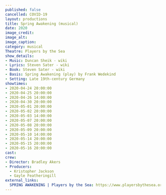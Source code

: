 ```yaml
---
published: false
cancelled: COVID-19
layout: productions
title: Spring Awakening (musical)
date: 2020
image_credit:
image_alt:
image_caption:
category: musical
Theatre: Players by the Sea
show_details:
- Music: Duncan Sheik - wiki
- Lyrics: Steven Sater - wiki
- Book: Steven Sater - wiki
- Basis: Spring Awakening (play) by Frank Wedekind
- Setting: Late 19th-century Germany
showtimes:
- 2020-04-24 20:00:00
- 2020-04-25 20:00:00
- 2020-04-26 14:00:00
- 2020-04-30 20:00:00
- 2020-05-01 20:00:00
- 2020-05-02 20:00:00
- 2020-05-03 14:00:00
- 2020-05-07 20:00:00
- 2020-05-08 20:00:00
- 2020-05-09 20:00:00
- 2020-05-10 14:00:00
- 2020-05-14 20:00:00
- 2020-05-15 20:00:00
- 2020-05-16 20:00:00
cast:
crew:
- Director: Bradley Akers
- Producers:
  - Kristopher Jackson
  - Gayle Featheringill
external_links:
  SPRING AWAKENING | Players by the Sea: https://www.playersbythesea.org/spring-awakening
---
```

